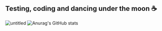 ## Testing, coding and dancing under the moon ☕

![untitled](https://github.com/user-attachments/assets/f19f42c2-6bc7-4390-ad75-b300beed5dde)
![Anurag's GitHub stats](https://github-readme-stats.vercel.app/api?username=anuraghazra&show_icons=true)
<!--
**Kryakena/kryakena** is a ✨ _special_ ✨ repository because its `README.md` (this file) appears on your GitHub profile.

Here are some ideas to get you started:
